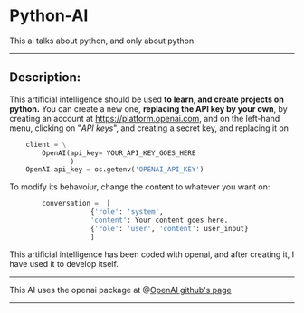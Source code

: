 # Python-AI
  This ai talks about python, and only about python.

  - - -
## Description:
  This artificial intelligence should be used __to learn, and create projects on python.__
You can create a new one, __replacing the API key by your own__, by creating an account at <https://platform.openai.com>, and on the left-hand menu, clicking on "_API keys_", and creating a secret key, and replacing it on
```python
    client = \
        OpenAI(api_key= YOUR_API_KEY_GOES_HERE
               )
    OpenAI.api_key = os.getenv('OPENAI_API_KEY')
```

To modify its behavoiur, change the content to whatever you want on:

```python
        conversation =  [
                    {'role': 'system',
                    'content': Your content goes here.
                    {'role': 'user', 'content': user_input}
                    ]
```

This artificial intelligence has been coded with openai, and after creating it, I have used it to develop itself.
- - -

This AI uses the openai package at @[OpenAI github's page](https://github.com/openai/openai-python)

- - -

